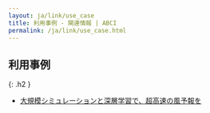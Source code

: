 ```yaml
---
layout: ja/link/use_case
title: 利用事例 - 関連情報 | ABCI
permalink: /ja/link/use_case.html
---
```



## 利用事例
{: .h2 }

<ul id="news_ul">
<li class="news"><a href="./use_case_01.html" class="interview_link">大規模シミュレーションと深層学習で、超高速の風予報を</a></li>
</ul>
